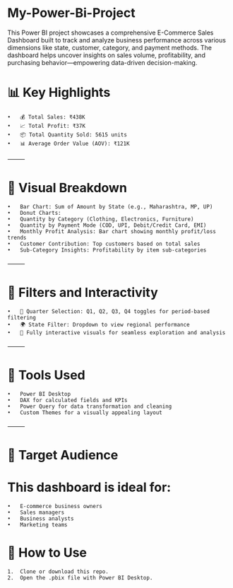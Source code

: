 # My-Power-Bi-Project
This Power BI project showcases a comprehensive E-Commerce Sales Dashboard built to track and analyze business performance across various dimensions like state, customer, category, and payment methods. The dashboard helps uncover insights on sales volume, profitability, and purchasing behavior—empowering data-driven decision-making.

# 📊 Key Highlights
	•	💰 Total Sales: ₹438K
	•	📈 Total Profit: ₹37K
	•	📦 Total Quantity Sold: 5615 units
	•	📊 Average Order Value (AOV): ₹121K

⸻

# 📍 Visual Breakdown
	•	Bar Chart: Sum of Amount by State (e.g., Maharashtra, MP, UP)
	•	Donut Charts:
	•	Quantity by Category (Clothing, Electronics, Furniture)
	•	Quantity by Payment Mode (COD, UPI, Debit/Credit Card, EMI)
	•	Monthly Profit Analysis: Bar chart showing monthly profit/loss trends
	•	Customer Contribution: Top customers based on total sales
	•	Sub-Category Insights: Profitability by item sub-categories

⸻

# 🧩 Filters and Interactivity
	•	📅 Quarter Selection: Q1, Q2, Q3, Q4 toggles for period-based filtering
	•	🌍 State Filter: Dropdown to view regional performance
	•	🔄 Fully interactive visuals for seamless exploration and analysis

⸻

# 🧰 Tools Used
	•	Power BI Desktop
	•	DAX for calculated fields and KPIs
	•	Power Query for data transformation and cleaning
	•	Custom Themes for a visually appealing layout

⸻

# 👥 Target Audience

# This dashboard is ideal for:
	•	E-commerce business owners
	•	Sales managers
	•	Business analysts
	•	Marketing teams
# 🚀 How to Use
	1.	Clone or download this repo.
	2.	Open the .pbix file with Power BI Desktop.

